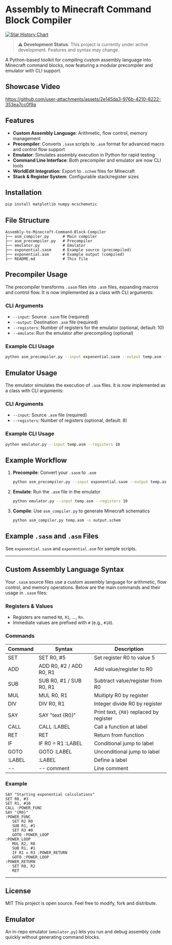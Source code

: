 # Assembly to Minecraft Command Block Compiler

[![Star History Chart](https://api.star-history.com/svg?repos=Bowser04/Assembly-to-Minecraft-Command-Block-Compiler&type=Date)](https://www.star-history.com/#Bowser04/Assembly-to-Minecraft-Command-Block-Compiler&Date)

> **⚠️ Development Status**: This project is currently under active development. Features and syntax may change.

A Python-based toolkit for compiling custom assembly language into Minecraft command blocks, now featuring a modular precompiler and emulator with CLI support.

## Showcase Video

https://github.com/user-attachments/assets/2e145da3-976b-4210-8222-353ea7cc0f9a



## Features

- **Custom Assembly Language**: Arithmetic, flow control, memory management
- **Precompiler**: Converts `.sasm` scripts to `.asm` format for advanced macro and control flow support
- **Emulator**: Simulates assembly execution in Python for rapid testing
- **Command Line Interface**: Both precompiler and emulator are now CLI tools
- **WorldEdit Integration**: Export to `.schem` files for Minecraft
- **Stack & Register System**: Configurable stack/register sizes

## Installation

```bash
pip install matplotlib numpy mcschematic
```

## File Structure

```
Assembly-to-Minecraft-Command-Block-Compiler
├── asm_compiler.py      # Main compiler
├── asm_precompiler.py   # Precompiler
├── emulator.py          # Emulator
├── exponential.sasm     # Example source (precompiled)
├── exponential.asm      # Example output (compiled)
├── README.md            # This file
```

## Precompiler Usage


The precompiler transforms `.sasm` files into `.asm` files, expanding macros and control flow. It is now implemented as a class with CLI arguments:

### CLI Arguments

- `--input`: Source `.sasm` file (required)
- `--output`: Destination `.asm` file (required)
- `--registers`: Number of registers for the emulator (optional, default: 10)
- `--emulate`: Run the emulator after precompiling (optional)

### Example CLI Usage

```bash
python asm_precompiler.py --input exponential.sasm --output temp.asm --registers 10 --emulate
```

## Emulator Usage


The emulator simulates the execution of `.asm` files. It is now implemented as a class with CLI arguments:

### CLI Arguments

- `--input`: Source `.asm` file (required)
- `--registers`: Number of registers (optional, default: 8)

### Example CLI Usage

```bash
python emulator.py --input temp.asm --registers 10
```

## Example Workflow

1. **Precompile**: Convert your `.sasm` to `.asm`
   ```bash
   python asm_precompiler.py --input exponential.sasm --output temp.asm --registers 10
   ```
2. **Emulate**: Run the `.asm` file in the emulator
   ```bash
   python emulator.py --input temp.asm --registers 10
   ```
3. **Compile**: Use `asm_compiler.py` to generate Minecraft schematics
   ```bash
   python asm_compiler.py temp.asm -o output.schem
   ```

## Example `.sasm` and `.asm` Files

See `exponential.sasm` and `exponential.asm` for sample scripts.

---

## Custom Assembly Language Syntax

Your `.sasm` source files use a custom assembly language for arithmetic, flow control, and memory operations. Below are the main commands and their usage in `.sasm` files:

### Registers & Values
- Registers are named `R0`, `R1`, ..., `Rn`.
- Immediate values are prefixed with `#` (e.g., `#10`).

### Commands

| Command      | Syntax                              | Description                                 |
|------------- |-------------------------------------|---------------------------------------------|
| SET          | SET R0, #5                          | Set register R0 to value 5                  |
| ADD          | ADD R0, #2 / ADD R0, R1             | Add value/register to R0                    |
| SUB          | SUB R0, #1 / SUB R0, R1             | Subtract value/register from R0             |
| MUL          | MUL R0, R1                          | Multiply R0 by register                     |
| DIV          | DIV R0, R1                          | Integer divide R0 by register               |
| SAY          | SAY "text {R0}"                     | Print text, `{R0}` replaced by register     |
| CALL         | CALL :LABEL                         | Call a function at label                    |
| RET          | RET                                 | Return from function                        |
| IF           | IF R0 = R1 :LABEL                   | Conditional jump to label                   |
| GOTO         | GOTO :LABEL                         | Unconditional jump to label                 |
| :LABEL       | :LABEL                              | Define a label                              |
| --           | -- comment                          | Line comment                                |

### Example

```sasm
SAY "Starting exponential calculations"
SET R0, #3
SET R1, #10
CALL :POWER_FUNC
SAY "{R0}"
:POWER_FUNC
   SET R2 R0
   SUB R1, #1
   SET R3 #0
   GOTO :POWER_LOOP
:POWER_LOOP
   MUL R2, R0
   SUB R1, #1
   IF R1 = R3 :POWER_RETURN
   GOTO :POWER_LOOP
:POWER_RETURN
   SET R0, R2
   RET
```

---

## License
MIT
This project is open source. Feel free to modify, fork and distribute.

## Emulator

An in-repo emulator (`emulator.py`) lets you run and debug assembly code quickly without generating command blocks.

